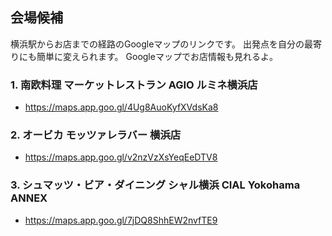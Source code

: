 ## 会場候補

横浜駅からお店までの経路のGoogleマップのリンクです。
出発点を自分の最寄りにも簡単に変えられます。
Googleマップでお店情報も見れるよ。

### 1. 南欧料理 マーケットレストラン AGIO ルミネ横浜店
- https://maps.app.goo.gl/4Ug8AuoKyfXVdsKa8

### 2. オービカ モッツァレラバー 横浜店
- https://maps.app.goo.gl/v2nzVzXsYeqEeDTV8

### 3. シュマッツ・ビア・ダイニング シャル横浜 CIAL Yokohama ANNEX
- https://maps.app.goo.gl/7jDQ8ShhEW2nvfTE9
